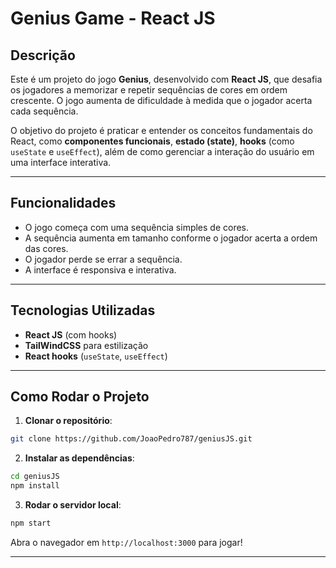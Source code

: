 # Genius Game - React JS

## Descrição

Este é um projeto do jogo **Genius**, desenvolvido com **React JS**, que desafia os jogadores a memorizar e repetir sequências de cores em ordem crescente. O jogo aumenta de dificuldade à medida que o jogador acerta cada sequência.

O objetivo do projeto é praticar e entender os conceitos fundamentais do React, como **componentes funcionais**, **estado (state)**, **hooks** (como `useState` e `useEffect`), além de como gerenciar a interação do usuário em uma interface interativa.

---

## Funcionalidades

- O jogo começa com uma sequência simples de cores.
- A sequência aumenta em tamanho conforme o jogador acerta a ordem das cores.
- O jogador perde se errar a sequência.
- A interface é responsiva e interativa.

---

## Tecnologias Utilizadas

- **React JS** (com hooks)
- **TailWindCSS** para estilização
- **React hooks** (`useState`, `useEffect`)

---

## Como Rodar o Projeto

1. **Clonar o repositório**:

```bash
git clone https://github.com/JoaoPedro787/geniusJS.git
```

2. **Instalar as dependências**:

```bash
cd geniusJS
npm install
```

3. **Rodar o servidor local**:

```bash
npm start
```

Abra o navegador em `http://localhost:3000` para jogar!

---
